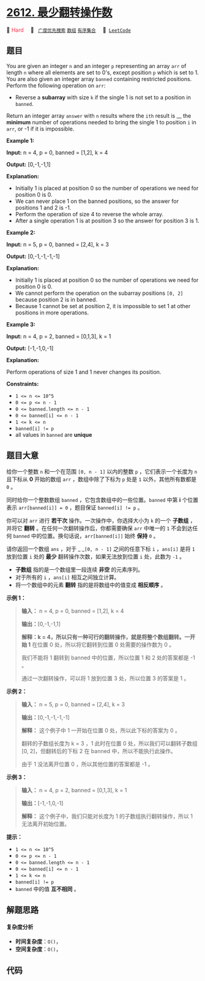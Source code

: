 # [2612. 最少翻转操作数](https://leetcode.com/problems/minimum-reverse-operations)

🔴 <font color=#ff334b>Hard</font>&emsp; 🔖&ensp; [`广度优先搜索`](/leetcode/outline/tag/breadth-first-search.md) [`数组`](/leetcode/outline/tag/array.md) [`有序集合`](/leetcode/outline/tag/ordered-set.md)&emsp; 🔗&ensp;[`LeetCode`](https://leetcode.com/problems/minimum-reverse-operations)

## 题目

You are given an integer `n` and an integer `p` representing an array `arr` of
length `n` where all elements are set to 0's, except position `p` which is set
to 1. You are also given an integer array `banned` containing restricted
positions. Perform the following operation on `arr`:

  * Reverse a **subarray** with size `k` if the single 1 is not set to a position in `banned`.

Return an integer array `answer` with `n` results where the `ith` result is __
the **minimum** number of operations needed to bring the single 1 to position
`i` in `arr`, or -1 if it is impossible.



**Example 1:**

**Input:** n = 4, p = 0, banned = [1,2], k = 4

**Output:** [0,-1,-1,1]

**Explanation:**

  * Initially 1 is placed at position 0 so the number of operations we need for position 0 is 0.
  * We can never place 1 on the banned positions, so the answer for positions 1 and 2 is -1.
  * Perform the operation of size 4 to reverse the whole array.
  * After a single operation 1 is at position 3 so the answer for position 3 is 1.

**Example 2:**

**Input:** n = 5, p = 0, banned = [2,4], k = 3

**Output:** [0,-1,-1,-1,-1]

**Explanation:**

  * Initially 1 is placed at position 0 so the number of operations we need for position 0 is 0.
  * We cannot perform the operation on the subarray positions `[0, 2]` because position 2 is in banned.
  * Because 1 cannot be set at position 2, it is impossible to set 1 at other positions in more operations.

**Example 3:**

**Input:** n = 4, p = 2, banned = [0,1,3], k = 1

**Output:** [-1,-1,0,-1]

**Explanation:**

Perform operations of size 1 and 1 never changes its position.



**Constraints:**

  * `1 <= n <= 10^5`
  * `0 <= p <= n - 1`
  * `0 <= banned.length <= n - 1`
  * `0 <= banned[i] <= n - 1`
  * `1 <= k <= n `
  * `banned[i] != p`
  * all values in `banned` are **unique**  


## 题目大意

给你一个整数 `n` 和一个在范围 `[0, n - 1]` 以内的整数 `p` ，它们表示一个长度为 `n` 且下标从 **0**  开始的数组
`arr` ，数组中除了下标为 `p` 处是 `1` 以外，其他所有数都是 `0` 。

同时给你一个整数数组 `banned` ，它包含数组中的一些位置。`banned` 中第 **i**  个位置表示 `arr[banned[i]] = 0`
，题目保证 `banned[i] != p` 。

你可以对 `arr` 进行 **若干次**  操作。一次操作中，你选择大小为 `k` 的一个 **子数组**  ，并将它 **翻转**
。在任何一次翻转操作后，你都需要确保 `arr` 中唯一的 `1` 不会到达任何 `banned` 中的位置。换句话说，`arr[banned[i]]`
始终 **保持**  `0` 。

请你返回一个数组 `ans` ，对于 _ _`[0, n - 1]` 之间的任意下标 `i` ，`ans[i]` 是将 `1` 放到位置 `i` 处的
**最少**  翻转操作次数，如果无法放到位置 `i` 处，此数为 `-1` 。

  * **子数组**  指的是一个数组里一段连续 **非空**  的元素序列。
  * 对于所有的 `i` ，`ans[i]` 相互之间独立计算。
  * 将一个数组中的元素 **翻转** 指的是将数组中的值变成 **相反顺序**  。



**示例 1：**

> 
> 
> 
> 
> 
> **输入：** n = 4, p = 0, banned = [1,2], k = 4
> 
> **输出：**[0,-1,-1,1]
> 
> **解释：**k = 4，所以只有一种可行的翻转操作，就是将整个数组翻转。一开始 1**** 在位置 0 处，所以将它翻转到位置 0 处需要的操作数为 0 。
> 
> 我们不能将 1 翻转到 banned 中的位置，所以位置 1 和 2 处的答案都是 -1 。
> 
> 通过一次翻转操作，可以将 1 放到位置 3 处，所以位置 3 的答案是 1 。
> 
> 

**示例 2：**

> 
> 
> 
> 
> 
> **输入：** n = 5, p = 0, banned = [2,4], k = 3
> 
> **输出：**[0,-1,-1,-1,-1]
> 
> **解释：** 这个例子中 1 一开始在位置 0 处，所以此下标的答案为 0 。
> 
> 翻转的子数组长度为 k = 3 ，1 此时在位置 0 处，所以我们可以翻转子数组 [0, 2]，但翻转后的下标 2 在 banned 中，所以不能执行此操作。
> 
> 由于 1 没法离开位置 0 ，所以其他位置的答案都是 -1 。
> 
> 

**示例 3：**

> 
> 
> 
> 
> 
> **输入：** n = 4, p = 2, banned = [0,1,3], k = 1
> 
> **输出：**[-1,-1,0,-1]
> 
> **解释：** 这个例子中，我们只能对长度为 1 的子数组执行翻转操作，所以 1 无法离开初始位置。
> 
> 



**提示：**

  * `1 <= n <= 10^5`
  * `0 <= p <= n - 1`
  * `0 <= banned.length <= n - 1`
  * `0 <= banned[i] <= n - 1`
  * `1 <= k <= n `
  * `banned[i] != p`
  * `banned` 中的值 **互不相同**  。


## 解题思路

#### 复杂度分析

- **时间复杂度**：`O()`，
- **空间复杂度**：`O()`，

## 代码

```javascript

```